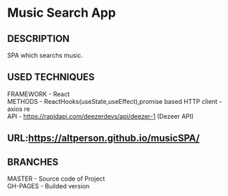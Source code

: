 # Music Search App<br>
## DESCRIPTION<br>
SPA which searchs music.<br>
## USED TECHNIQUES<br>
FRAMEWORK - React<br>
METHODS - ReactHooks(useState,useEffect),promise based HTTP client - axios re<br>
API - https://rapidapi.com/deezerdevs/api/deezer-1 (Dezeer API)
## URL:https://altperson.github.io/musicSPA/<br>
## BRANCHES<br>
MASTER - Source code of Project<br>
GH-PAGES - Builded version
